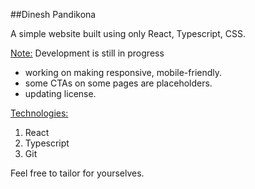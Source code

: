 ##Dinesh Pandikona

A simple website built using only React, Typescript, CSS.



<u>Note:</u>
Development is still in progress
- working on making responsive, mobile-friendly.
- some CTAs on some pages are placeholders.
- updating license.

<u>Technologies:</u>
1. React
2. Typescript
3. Git


Feel free to tailor for yourselves.